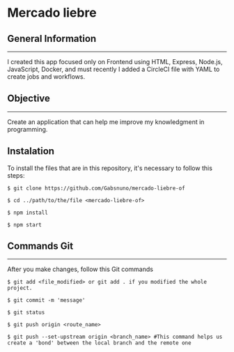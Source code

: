 # Mercado liebre
## General Information
***
I created this app focused only on Frontend using HTML, Express, Node.js, JavaScript, Docker, and must recently I added a CircleCI file with YAML to create jobs and workflows.
## Objective
***
Create an application that can help me improve my knowledgment in programming. 
## Instalation 
To install the files that are in this repository, it's necessary to follow this steps: 
~~~
$ git clone https://github.com/Gabsnuno/mercado-liebre-of
~~~
~~~
$ cd ../path/to/the/file <mercado-liebre-of>
~~~
~~~
$ npm install 
~~~
~~~
$ npm start
~~~

## Commands Git
***
After you make changes, follow this Git commands

~~~
$ git add <file_modified> or git add . if you modified the whole project. 
~~~
~~~
$ git commit -m 'message' 
~~~
~~~
$ git status 
~~~
~~~
$ git push origin <route_name>
~~~
~~~
$ git push --set-upstream origin <branch_name> #This command helps us create a 'bond' between the local branch and the remote one